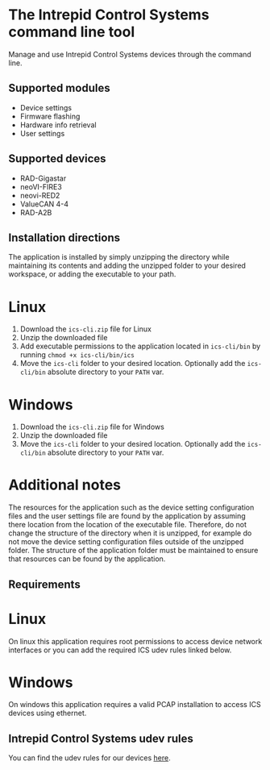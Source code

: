 # The Intrepid Control Systems command line tool
Manage and use Intrepid Control Systems devices through the command line.
## Supported modules
- Device settings
- Firmware flashing
- Hardware info retrieval
- User settings

## Supported devices
- RAD-Gigastar
- neoVI-FIRE3
- neovi-RED2
- ValueCAN 4-4
- RAD-A2B

## Installation directions
The application is installed by simply unzipping the directory while maintaining its contents and adding the unzipped folder to your desired workspace, or adding the executable to your path.

# Linux
1. Download the `ics-cli.zip` file for Linux
2. Unzip the downloaded file
3. Add executable permissions to the application located in `ics-cli/bin` by running `chmod +x ics-cli/bin/ics`
4. Move the `ics-cli` folder to your desired location. Optionally add the `ics-cli/bin` absolute directory to your `PATH` var.

# Windows
1. Download the `ics-cli.zip` file for Windows
2. Unzip the downloaded file
3. Move the `ics-cli` folder to your desired location.  Optionally add the `ics-cli/bin` absolute directory to your `PATH` var.

# Additional notes
The resources for the application such as the device setting configuration files and the user settings file are found by the application by assuming there location from the location of the
executable file. Therefore, do not change the structure of the directory when it is unzipped, for example do not move the device setting configuration files outside of the unzipped folder. The
structure of the application folder must be maintained to ensure that resources can be found by the application.

## Requirements
# Linux
On linux this application requires root permissions to access device network interfaces or you can add the required ICS udev rules linked below.
# Windows
On windows this application requires a valid PCAP installation to access ICS devices using ethernet. 

## Intrepid Control Systems udev rules
You can find the udev rules for our devices [here](https://github.com/intrepidcs/libicsneo/blob/master/99-intrepidcs.rules).

